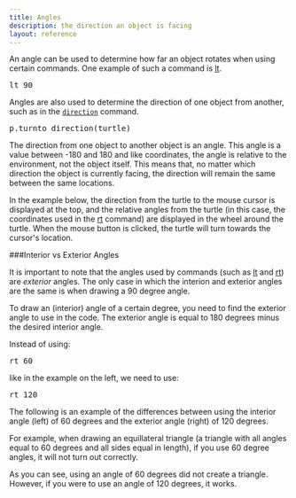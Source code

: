 ```yaml
---
title: Angles
description: the direction an object is facing
layout: reference
---
```


An angle can be used to determine how far an object rotates when using certain commands. One example of such a command is [lt](lt.html). 

<pre class="jumbo">
lt <span data-dfn="angle">90</span>
</pre>

Angles are also used to determine the direction of one object from another, such as in the [`direction`](direction.html) command. 

<pre class="jumbo">
p.turnto <span data-dfn="returns an angle">direction(turtle)</span>
</pre>

The direction from one object to another object is an angle. This angle is a value between -180 and 180 and like coordinates, the angle is relative to the environment, not the object itself. This means that, no matter which direction the object is currently facing, the direction will remain the same between the same locations. 

In the example below, the direction from the turtle to the mouse cursor is displayed at the top, and the relative angles from the turtle (in this case, the coordinates used in the [rt](rt.html) command) are displayed in the wheel around the turtle. When the mouse button is clicked, the turtle will turn towards the cursor's location. 

<script type="demo" height=300 width=300>
speed Infinity
drawDiagram = ->
  fd 100
  label 0, labelSide: 'centered'
  bk 15
  pen black
  bk 5
  pen blue, 3
  bk 80
  pen null
  for i in [15..165] by 15
    rt i
    fd 100
    label i, labelSide: 'centered'
    bk 15
    pen black
    bk 5
    pen lightgray
    bk 80
    pen null
    lt 2*i
    fd 100
    label -i, labelSide: 'centered'
    bk 15
    pen black
    bk 5
    pen lightgray
    bk 80
    pen null
    rt i
  rt 180
  fd 100
  label 180, labelSide: 'centered'
  bk 15
  pen black
  bk 5
  pen gray
  bk 80
  pen null
  fd 80
  rt 90
  pen black, 2
  rt 360, 80
  pen null
  rt 90
  fd 80
  dot white, 30

mousedown ->
  turnto lastmousemove
  cg()
  drawDiagram()

drawDiagram()

p = write ""
d = new Turtle
  opacity: 0
tick 200, ->
  c = new Sprite
    opacity: 0
  d.drawon c
  d.pen red
  d.turnto lastmousemove
  d.fd 80
  d.home()
  p.html "direction to mouse: " + direction(lastmousemove)
  await done defer()
  c.remove()
</script>

###Interior vs Exterior Angles

It is important to note that the angles used by commands (such as [lt](lt.html) and [rt](rt.html)) are *exterior* angles. The only case in which the interion and exterior angles are the same is when drawing a 90 degree angle. 

To draw an (interior) angle of a certain degree, you need to find the exterior angle to use in the code. The exterior angle is equal to 180 degrees minus the desired interior angle. 

Instead of using:

<pre class="jumbo">
rt 60
</pre>

like in the example on the left, we need to use: 

<pre class="jumbo">
rt <span data-dfn="180 - 60">120</span>
</pre>

The following is an example of the differences between using the interior angle (left) of 60 degrees and the exterior angle (right) of 120 degrees. 

<script type="figure" height=180 width=300>
speed 10
angle1 = 60
angle2 = 180 - angle1

drawAngle = (angle) ->
  plan ->
    pen mediumpurple, 1
    fd 50
    bk 25
    rt 90
    rt angle, 25
    lt 180
    lt angle/2, 25
    rt 90
    pen null
    fd 20
    label angle + "°", labelSide: 'centered'
    bk 45
    lt angle/2
    pen red

slide -75, -75
pen red
fd 100
drawAngle(angle1)
rt angle1
drawAngle(angle2)
fd 100
pen null
home()

slide 25, -75
pen red
fd 100
drawAngle(angle2)
rt angle2
drawAngle(angle1)
fd 100
</script>

For example, when drawing an equillateral triangle (a triangle with all angles equal to 60 degrees and all sides equal in length), if you use 60 degree angles, it will not turn out correctly. 

<script type="figure" height=200 width=300>
demo ->
  speed 10
  angle1 = 60
  angle2 = 180 - angle1
  
  drawAngle = (angle) ->
    plan ->
      pen mediumpurple, 1
      fd 50
      bk 25
      rt 90
      rt angle, 25
      lt 180
      lt angle/2, 25
      rt 90
      pen null
      fd 20
      label angle + "°", labelSide: 'centered'
      bk 45
      lt angle/2
      pen red
      
  slide -100, -75
  pen red
  for i in [1..3]
    fd 100
    drawAngle(angle1)
    rt angle1
    drawAngle(angle2)
  fd 100
</script>

As you can see, using an angle of 60 degrees did not create a triangle. However, if you were to use an angle of 120 degrees, it works. 
<script type="figure" height=200 width=300>
demo ->
  speed 10
  angle1 = 120
  angle2 = 180 - angle1
  
  drawAngle = (angle) ->
    plan ->
      pen mediumpurple, 1
      fd 50
      bk 25
      rt 90
      rt angle, 25
      lt 180
      lt angle/2, 25
      rt 90
      pen null
      fd 20
      label angle + "°", labelSide: 'centered'
      bk 45
      lt angle/2
      pen red
      
  slide -25, -62.5
  pen red
  for i in [1..3]
    fd 100
    drawAngle(angle1)
    rt angle1
    drawAngle(angle2)
  fd 100
</script>
